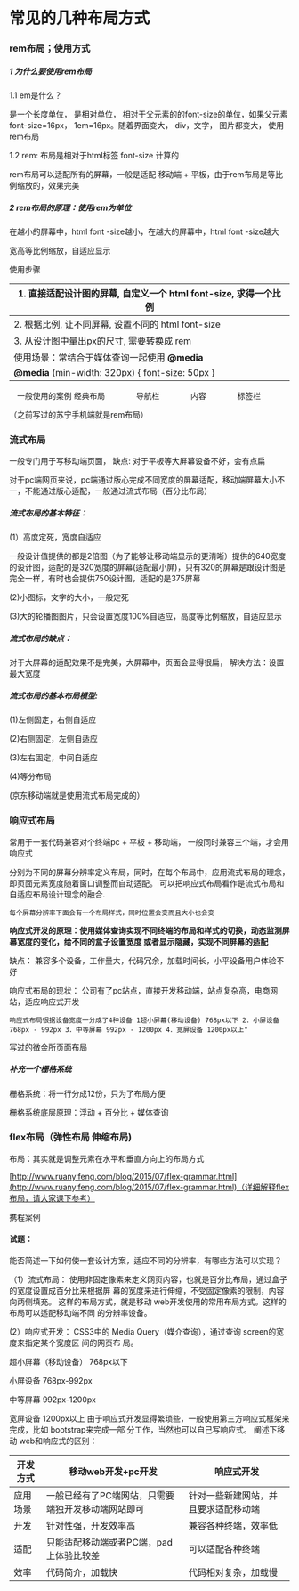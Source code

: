 # **常见的几种布局方式**

### **rem**布局；使用方式

##### 1 为什么要使用rem布局

1.1 em是什么？

是一个长度单位， 是相对单位， 相对于父元素的的font-size的单位，如果父元素font-size=16px， 1em=16px。随着界面变大， div，文字， 图片都变大， 使用rem布局

1.2 rem: 布局是相对于html标签 font-size 计算的 

rem布局可以适配所有的屏幕，一般是适配 移动端 + 平板，由于rem布局是等比例缩放的，效果完美

##### 2 rem布局的原理：使用rem为单位

在越小的屏幕中，html font -size越小，在越大的屏幕中，html font -size越大

宽高等比例缩放，自适应显示

使用步骤

| **1.** **直接适配设计图的屏幕, 自定义一个 html font-size, 求得一个比例** |
| ------------------------------------------------------------ |
| 2. 根据比例, 让不同屏幕, 设置不同的 html font-size           |
| 3. 从设计图中量出px的尺寸, 需要转换成 rem                    |
| 使用场景：常结合于媒体查询一起使用   **@media**              |
| **@media** (min-width: 320px) { font-size: 50px }            |

　一般使用的案例       经典布局　　　　导航栏　　　　内容　　　　标签栏

（之前写过的苏宁手机端就是rem布局）



### **流式布局**

一般专门用于写移动端页面， 缺点: 对于平板等大屏幕设备不好，会有点扁

对于pc端网页来说，pc端通过版心完成不同宽度的屏幕适配，移动端屏幕大小不一，不能通过版心适配，一般通过流式布局（百分比布局）



##### 流式布局的基本特征：

(1）高度定死，宽度自适应

一般设计值提供的都是2倍图（为了能够让移动端显示的更清晰）提供的640宽度的设计图，适配的是320宽度的屏幕(适配最小屏)，只有320的屏幕是跟设计图是完全一样，有时也会提供750设计图，适配的是375屏幕

(2)小图标，文字的大小，一般定死

(3)大的轮播图图片，只会设置宽度100%自适应，高度等比例缩放，自适应显示



##### 流式布局的缺点：

对于大屏幕的适配效果不是完美，大屏幕中，页面会显得很扁， 解决方法：设置最大宽度



##### 流式布局的基本布局模型:

(1)左侧固定，右侧自适应

(2)右侧固定，左侧自适应

(3)左右固定，中间自适应

(4)等分布局

(京东移动端就是使用流式布局完成的）

### **响应式布局**

常用于一套代码兼容对个终端pc + 平板 + 移动端， 一般同时兼容三个端，才会用响应式

分别为不同的屏幕分辨率定义布局，同时，在每个布局中，应用流式布局的理念，即页面元素宽度随着窗口调整而自动适配。 可以把响应式布局看作是流式布局和自适应布局设计理念的融合.

```
每个屏幕分辨率下面会有一个布局样式，同时位置会变而且大小也会变
```

**响应式开发的原理：使用媒体查询实现不同终端的布局和样式的切换，动态监测屏幕宽度的变化，给不同的盒子设置宽度 或者显示隐藏，实现不同屏幕的适配**

缺点： 兼容多个设备，工作量大，代码冗余，加载时间长，小平设备用户体验不好

响应式布局的现状： 公司有了pc站点，直接开发移动端，站点复杂高，电商网站，适应响应式开发

`响应式布局很据设备宽度一分成了4种设备 1超小屏幕(移动设备) 768px以下 2．小屏设备 768px - 992px 3．中等屏幕 992px - 1200px 4．宽屏设备 1200px以上"` 

写过的微金所页面布局

##### 补充一个**栅格系统**

栅格系统：将一行分成12份，只为了布局方便

栅格系统底层原理：浮动 + 百分比 + 媒体查询



### **flex布局**（弹性布局 伸缩布局)

布局：其实就是调整元素在水平和垂直方向上的布局方式

[http://www.ruanyifeng.com/blog/2015/07/flex-grammar.html](http://www.ruanyifeng.com/blog/2015/07/flex-grammar.html)（详细解释flex布局，请大家课下参考）

携程案例



#### 试题：

能否简述一下如何使一套设计方案，适应不同的分辨率，有哪些方法可以实现？

（1）流式布局：
使用非固定像素来定义网页内容，也就是百分比布局，通过盒子的宽度设置成百分比来根据屏
幕的宽度来进行伸缩，不受固定像素的限制，内容向两侧填充。
这样的布局方式，就是移动 web开发使用的常用布局方式。这样的布局可以适配移动端不同
的分辨率设备。

(2）响应式开发：
CSS3中的 Media Query（媒介查询），通过查询 screen的宽度来指定某个宽度区 间的网页布
局。

超小屏幕（移动设备） 768px以下

小屏设备 768px-992px

中等屏幕 992px-1200px

宽屏设备 1200px以上
由于响应式开发显得繁琐些，一般使用第三方响应式框架来完成，比如 bootstrap来完成一部
分工作，当然也可以自己写响应式。
阐述下移动 web和响应式的区别：

| 开发方式 | 移动web开发+pc开发                                 | 响应式开发                           |
| -------- | -------------------------------------------------- | ------------------------------------ |
| 应用场景 | 一般已经有了PC端网站，只需要端独开发移动端网站即可 | 针对一些新建网站，并且要求适配移动端 |
| 开发     | 针对性强，开发效率高                               | 兼容各种终端，效率低                 |
| 适配     | 只能适配移动端或者PC端，pad上体验比较差            | 可以适配各种终端                     |
| 效率     | 代码简介，加载快                                   | 代码相对复杂，加载慢                 |